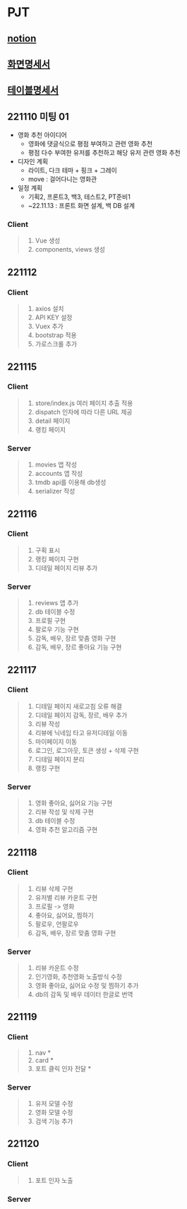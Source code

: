 # PJT

## [notion](https://www.notion.so/hyunseokcheong/951e458b9ed94af4aeaf30cd5686828b)

## [화면명세서](https://docs.google.com/spreadsheets/d/1I8YnAQ61vXXyNTdPYR1ohM2wtAn5kQncXv8pTv03QeM/edit?usp=sharing)

## [테이블명세서](https://docs.google.com/spreadsheets/d/1iFfvZCt1Z3qaKHjGJlX-Bj7FMwHzMBRPNV4u7omuIBg/edit?usp=sharing)

## 221110 미팅 01

-   영화 추천 아이디어
    -   영화에 댓글식으로 평점 부여하고 관련 영화 추천
    -   평점 다수 부여한 유저를 추천하고 해당 유저 관련 영화 추천
-   디자인 계획
    -   라이트, 다크 테마 + 핑크 + 그레이
    -   move : 걸어다니는 영화관
-   일정 계획
    -   기획2, 프론트3, 백3, 테스트2, PT준비1
    -   ~22.11.13 : 프론트 화면 설계, 백 DB 설계

### Client

> 1. Vue 생성
> 2. components, views 생성

## 221112

### Client

> 1.  axios 설치
> 2.  API KEY 설정
> 3.  Vuex 추가
> 4.  bootstrap 적용
> 5.  가로스크롤 추가

## 221115

### Client

> 1. store/index.js 여러 페이지 추출 적용
> 2. dispatch 인자에 따라 다른 URL 제공
> 3. detail 페이지
> 4. 랭킹 페이지

### Server

> 1. movies 앱 작성
> 2. accounts 앱 작성
> 3. tmdb api를 이용해 db생성
> 4. serializer 작성

## 221116

### Client

> 1. 구획 표시
> 2. 랭킹 페이지 구현
> 3. 디테일 페이지 리뷰 추가

### Server

> 1. reviews 앱 추가
> 2. db 테이블 수정
> 3. 프로필 구현
> 4. 팔로우 기능 구현
> 5. 감독, 배우, 장르 맞춤 영화 구현
> 6. 감독, 배우, 장르 좋아요 기능 구현

## 221117

### Client

> 1. 디테일 페이지 새로고침 오류 해결
> 2. 디테일 페이지 감독, 장르, 배우 추가
> 3. 리뷰 작성
> 4. 리뷰에 닉네임 타고 유저디테일 이동
> 5. 마이페이지 이동
> 6. 로그인, 로그아웃, 토큰 생성 + 삭제 구현
> 7. 디테일 페이지 분리
> 8. 랭킹 구현

### Server

> 1. 영화 좋아요, 싫어요 기능 구현
> 2. 리뷰 작성 및 삭제 구현
> 3. db 테이블 수정
> 4. 영화 추천 알고리즘 구현

## 221118

### Client

> 1. 리뷰 삭제 구현
> 2. 유저별 리뷰 카운트 구현
> 3. 프로필 -> 영화
> 4. 좋아요, 싫어요, 찜하기
> 5. 팔로우, 언팔로우
> 6. 감독, 배우, 장르 맞춤 영화 구현

### Server

> 1. 리뷰 카운트 수정
> 2. 인기영화, 추천영화 노출방식 수정
> 3. 영화 좋아요, 싫어요 수정 및 찜하기 추가
> 4. db의 감독 및 배우 데이터 한글로 번역

## 221119

### Client

> 1. nav \*
> 2. card \*
> 3. 포트 클릭 인자 전달 \*

### Server

> 1. 유저 모델 수정
> 2. 영화 모델 수정
> 3. 검색 기능 추가

## 221120

### Client

> 1. 포트 인자 노출

### Server
